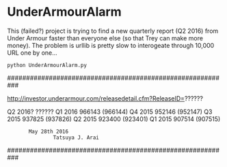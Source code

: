 # UnderArmourAlarm
This (failed?) project is trying to find a new quarterly report (Q2 2016) from Under Armour faster than everyone else (so that Trey can make more money).
The problem is urllib is pretty slow to interogeate through 10,000 URL one by one... 

    python UnderArmourAlarm.py

###########################################################

   http://investor.underarmour.com/releasedetail.cfm?ReleaseID=??????

   Q2 2016?
       ??????
   Q1 2016
       966143 (966144)
   Q4 2015
       952146 (952147)
   Q3 2015
       937825 (937826)
   Q2 2015
       923400 (923401)
   Q1 2015
       907514 (907515)

           May 28th 2016
                   Tatsuya J. Arai

###########################################################
